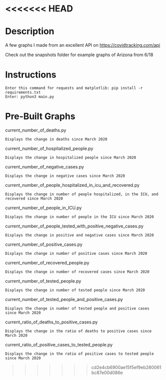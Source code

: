 <<<<<<< HEAD
=======
# Description
A few graphs I made from an excellent API on https://covidtracking.com/api

Check out the snapshots folder for example graphs of Arizona from 6/18

# Instructions
    Enter this command for requests and matplotlib: pip install -r requirements.txt  
    Enter: python3 main.py

# Pre-Built Graphs
current_number_of_deaths.py

    Displays the change in deaths since March 2020

current_number_of_hospitalized_people.py

    Displays the change in hospitalized people since March 2020

current_number_of_negative_cases.py

    Displays the change in negative cases since March 2020

current_number_of_people_hospitalized_in_icu_and_recovered.py

    Displays the change in number of people hospitalized, in the ICU, and recovered since March 2020
    
current_number_of_people_in_ICU.py
    
    Displays the change in number of people in the ICU since March 2020
    
current_number_of_people_tested_with_positive_negative_cases.py

    Displays the change in positive and negative cases since March 2020

current_number_of_positive_cases.py

    Displays the change in number of positive cases since March 2020

current_number_of_recovered_people.py

    Displays the change in number of recovered cases since March 2020
    
current_number_of_tested_people.py

    Displays the change in number of tested people since March 2020

current_number_of_tested_people_and_positive_cases.py

    Displays the change in number of tested people and positive cases since March 2020

current_ratio_of_deaths_to_positive_cases.py

    Displays the change in the ratio of deaths to positive cases since March 2020
    
current_ratio_of_positive_cases_to_tested_people.py

    Displays the change in the ratio of positive cases to tested people since March 2020
>>>>>>> cd2e4cb6900ae15f5ef9eb280061bc87e00d086e
